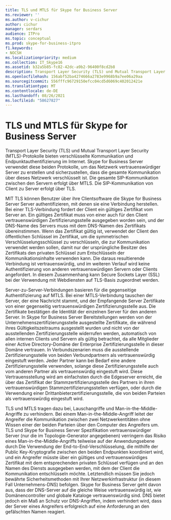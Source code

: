 ```yaml
---
title: TLS und MTLS für Skype for Business Server
ms.reviewer: ''
ms.author: v-cichur
author: cichur
manager: serdars
audience: ITPro
ms.topic: conceptual
ms.prod: skype-for-business-itpro
f1.keywords:
- NOCSH
ms.localizationpriority: medium
ms.collection: IT_Skype16
ms.assetid: b32a5b85-fc82-42dc-a9b2-96400f8cd2b8
description: Transport Layer Security (TLS) und Mutual Transport Layer Security (MTLS)-Protokolle bieten verschlüsselte Kommunikation und Endpunktauthentifizierung im Internet. Skype for Business Server verwendet diese beiden Protokolle, um das Netzwerk vertrauenswürdiger Server zu erstellen und sicherzustellen, dass die gesamte Kommunikation über dieses Netzwerk verschlüsselt ist. Die gesamte SIP-Kommunikation zwischen den Servern erfolgt über MTLS. Die SIP-Kommunikation von Client zu Server erfolgt über TLS.
ms.openlocfilehash: 156abf52ba4274666a2783e9968b9a7ee06a29aa
ms.sourcegitcommit: 556fffc96729150efcc04cd5d6069c402012421e
ms.translationtype: MT
ms.contentlocale: de-DE
ms.lasthandoff: 08/26/2021
ms.locfileid: "58627827"
---
```

# <a name="tls-and-mtls-for-skype-for-business-server"></a>TLS und MTLS für Skype for Business Server
 
Transport Layer Security (TLS) und Mutual Transport Layer Security (MTLS)-Protokolle bieten verschlüsselte Kommunikation und Endpunktauthentifizierung im Internet. Skype for Business Server verwendet diese beiden Protokolle, um das Netzwerk vertrauenswürdiger Server zu erstellen und sicherzustellen, dass die gesamte Kommunikation über dieses Netzwerk verschlüsselt ist. Die gesamte SIP-Kommunikation zwischen den Servern erfolgt über MTLS. Die SIP-Kommunikation von Client zu Server erfolgt über TLS.
  
MIT TLS können Benutzer über ihre Clientsoftware die Skype for Business Server Server authentifizieren, mit denen sie eine Verbindung herstellen. Bei einer TLS-Verbindung fordert der Client ein gültiges Zertifikat vom Server an. Ein gültiges Zertifikat muss von einer auch für den Client vertrauenswürdigen Zertifizierungsstelle ausgegeben worden sein, und der DNS-Name des Servers muss mit dem DNS-Namen des Zertifikats übereinstimmen. Wenn das Zertifikat gültig ist, verwendet der Client den öffentlichen Schlüssel im Zertifikat, um die symmetrischen Verschlüsselungsschlüssel zu verschlüsseln, die zur Kommunikation verwendet werden sollen, damit nur der ursprüngliche Besitzer des Zertifikats den privaten Schlüssel zum Entschlüsseln der Kommunikationsinhalte verwenden kann. Die daraus resultierende Verbindung ist vertrauenswürdig, und im weiteren Verlauf wird keine Authentifizierung von anderen vertrauenswürdigen Servern oder Clients angefordert. In diesem Zusammenhang kann Secure Sockets Layer (SSL) bei der Verwendung mit Webdiensten auf TLS-Basis zugeordnet werden.
  
Server-zu-Server-Verbindungen basieren für die gegenseitige Authentifizierung auf MTLS. Bei einer MTLS-Verbindung tauschen der Server, der eine Nachricht stammt, und der Empfangende Server Zertifikate von einer gegenseitig vertrauenswürdigen Zertifizierungsstelle aus. Die Zertifikate bestätigen die Identität der einzelnen Server für den anderen Server. In Skype for Business Server Bereitstellungen werden von der Unternehmenszertifizierungsstelle ausgestellte Zertifikate, die während ihres Gültigkeitszeitraums ausgestellt wurden und nicht von der ausstellenden Zertifizierungsstelle widerrufen werden, automatisch von allen internen Clients und Servern als gültig betrachtet, da alle Mitglieder einer Active Directory-Domäne der Enterprise Zertifizierungsstelle in dieser Domäne vertrauen. In Verbundszenarien muss die ausstellende Zertifizierungsstelle von beiden Verbundpartnern als vertrauenswürdig eingestuft werden. Jeder Partner kann bei Bedarf eine andere Zertifizierungsstelle verwenden, solange diese Zertifizierungsstelle auch vom anderen Partner als vertrauenswürdig eingestuft wird. Diese Vertrauensstellung wird am einfachsten durch die Edgeserver erreicht, die über das Zertifikat der Stammzertifizierungsstelle des Partners in ihren vertrauenswürdigen Stammzertifizierungsstellen verfügen, oder durch die Verwendung einer Drittanbieterzertifizierungsstelle, die von beiden Parteien als vertrauenswürdig eingestuft wird.
  
TLS und MTLS tragen dazu bei, Lauschangriffe und Man-in-the-Middle-Angriffe zu verhindern. Bei einem Man-in-the-Middle-Angriff leitet der Angreifer die Kommunikation zwischen zwei Netzwerkentitäten ohne Wissen einer der beiden Parteien über den Computer des Angreifers um. TLS und Skype for Business Server Spezifikation vertrauenswürdiger Server (nur die im Topologie-Generator angegebenen) verringern das Risiko eines Man-in-the-Middle-Angriffs teilweise auf der Anwendungsebene durch Die Verwendung der End-to-End-Verschlüsselung, die mithilfe der Public Key-Kryptografie zwischen den beiden Endpunkten koordiniert wird, und ein Angreifer müsste über ein gültiges und vertrauenswürdiges Zertifikat mit dem entsprechenden privaten Schlüssel verfügen und an den Namen des Diensts ausgegeben werden, mit dem der Client die Kommunikation entschlüsseln möchte. Letztendlich müssen Sie jedoch bewährte Sicherheitsmethoden mit Ihrer Netzwerkinfrastruktur (in diesem Fall Unternehmens-DNS) befolgen. Skype for Business Server geht davon aus, dass der DNS-Server auf die gleiche Weise vertrauenswürdig ist, wie Domänencontroller und globale Kataloge vertrauenswürdig sind. DNS bietet jedoch ein Maß an Schutz vor DNS-Angriffen, indem verhindert wird, dass der Server eines Angreifers erfolgreich auf eine Anforderung an den gefälschten Namen reagiert.
  

